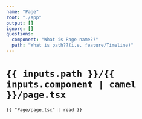 ```yaml
---
name: "Page"
root: "./app"
output: []
ignore: []
questions:
  component: "What is Page name??"
  path: "What is path??(i.e. feature/Timeline)"
---
```



# `{{ inputs.path }}/{{ inputs.component | camel }}/page.tsx`

```tsx
{{ "Page/page.tsx" | read }}
```
